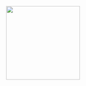 

<img src="https://img1.daumcdn.net/thumb/R1280x0/?scode=mtistory2&fname=https%3A%2F%2Fblog.kakaocdn.net%2Fdn%2FzDRuG%2FbtsLrboLvry%2FtKl811nq9UjefWMdl1M590%2Fimg.png" width="200px" height="200px"/>

